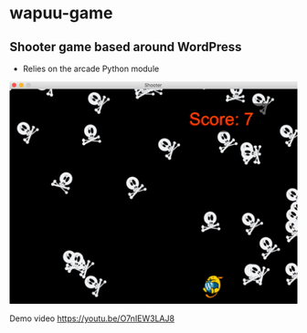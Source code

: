 # wapuu-game
## Shooter game based around WordPress

* Relies on the arcade Python module

![Screenshot](Fullscreen_8_8_18__12_17_PM.png)

Demo video https://youtu.be/O7nIEW3LAJ8
